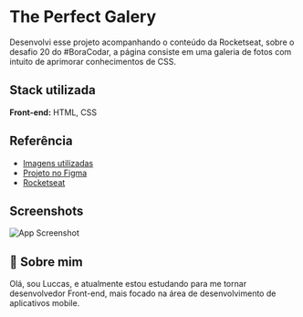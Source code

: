 
# The Perfect Galery

Desenvolvi esse projeto acompanhando o conteúdo da Rocketseat, sobre o desafio 20 do #BoraCodar, a página consiste em uma galeria de fotos com intuito de aprimorar conhecimentos de CSS.

## Stack utilizada

**Front-end:** HTML, CSS



## Referência

 - [Imagens utilizadas](https://source.unsplash.com/random?a=1)
 - [Projeto no Figma](https://www.figma.com/community/file/1240650697984569274)
 - [Rocketseat](https://www.rocketseat.com.br/)


## Screenshots

![App Screenshot](https://prnt.sc/PkhxtP6BjxP7)


## 🚀 Sobre mim
Olá, sou Luccas, e atualmente estou estudando para me tornar desenvolvedor Front-end, mais focado na área de desenvolvimento de aplicativos mobile.
